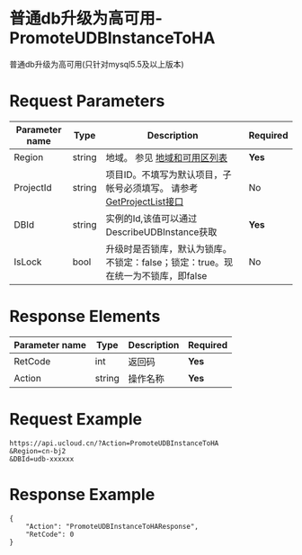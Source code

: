 # 普通db升级为高可用-PromoteUDBInstanceToHA

普通db升级为高可用(只针对mysql5.5及以上版本)

# Request Parameters
|Parameter name|Type|Description|Required|
|---|---|---|---|
|Region|string|地域。 参见 [地域和可用区列表](api/summary/regionlist)|**Yes**|
|ProjectId|string|项目ID。不填写为默认项目，子帐号必须填写。 请参考[GetProjectList接口](api/summary/get_project_list)|No|
|DBId|string|实例的Id,该值可以通过DescribeUDBInstance获取|**Yes**|
|IsLock|bool|升级时是否锁库，默认为锁库。不锁定：false；锁定：true。现在统一为不锁库，即false|No|

# Response Elements
|Parameter name|Type|Description|Required|
|---|---|---|---|
|RetCode|int|返回码|**Yes**|
|Action|string|操作名称|**Yes**|

# Request Example
```
https://api.ucloud.cn/?Action=PromoteUDBInstanceToHA
&Region=cn-bj2
&DBId=udb-xxxxxx
```

# Response Example
```
{
    "Action": "PromoteUDBInstanceToHAResponse", 
    "RetCode": 0
}
```

